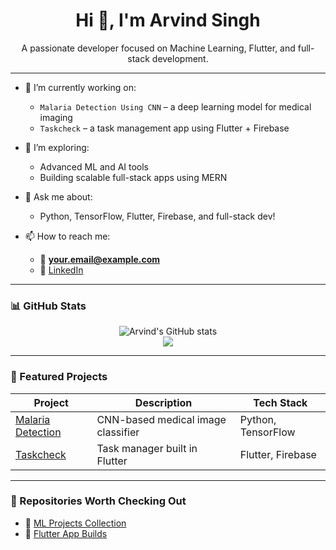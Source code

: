 <h1 align="center">Hi 👋, I'm Arvind Singh</h1>
<p align="center">
  A passionate developer focused on Machine Learning, Flutter, and full-stack development.
</p>

---

- 🌱 I’m currently working on: 
  - `Malaria Detection Using CNN` – a deep learning model for medical imaging
  - `Taskcheck` – a task management app using Flutter + Firebase

- 🔭 I’m exploring:
  - Advanced ML and AI tools
  - Building scalable full-stack apps using MERN

- 💬 Ask me about:
  - Python, TensorFlow, Flutter, Firebase, and full-stack dev!

- 📫 How to reach me:
  - 📧 **your.email@example.com**
  - 💼 [LinkedIn](https://www.linkedin.com/in/YOUR-LINKEDIN)

---

### 📊 GitHub Stats

<p align="center">
  <img src="https://github-readme-stats.vercel.app/api?username=Arvind13s&show_icons=true&theme=tokyonight" alt="Arvind's GitHub stats" />
  <br />
  <img src="https://github-readme-streak-stats.herokuapp.com/?user=Arvind13s&theme=tokyonight" />
</p>

---

### 📌 Featured Projects

| Project | Description | Tech Stack |
|--------|-------------|------------|
| [Malaria Detection](https://github.com/Arvind13s/Malaria-Detection-Using-CNN) | CNN-based medical image classifier | Python, TensorFlow |
| [Taskcheck](https://github.com/Arvind13s/Taskcheck) | Task manager built in Flutter | Flutter, Firebase |

---

### 📁 Repositories Worth Checking Out

- 🔬 [ML Projects Collection](https://github.com/Arvind13s?tab=repositories&q=ml)
- 📱 [Flutter App Builds](https://github.com/Arvind13s?tab=repositories&q=flutter)
